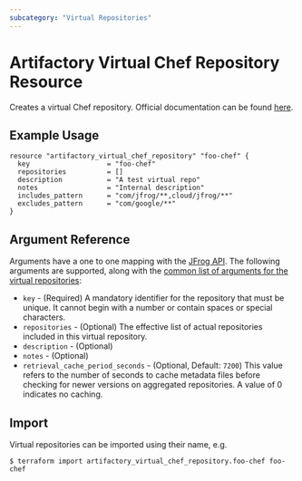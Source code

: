 ```yaml
---
subcategory: "Virtual Repositories"
---
```

# Artifactory Virtual Chef Repository Resource

Creates a virtual Chef repository.
Official documentation can be found [here](https://www.jfrog.com/confluence/display/JFROG/Chef+Cookbook+Repositories#ChefCookbookRepositories-VirtualChefSupermarket).

## Example Usage

```hcl
resource "artifactory_virtual_chef_repository" "foo-chef" {
  key                   = "foo-chef"
  repositories          = []
  description           = "A test virtual repo"
  notes                 = "Internal description"
  includes_pattern      = "com/jfrog/**,cloud/jfrog/**"
  excludes_pattern      = "com/google/**"
}
```

## Argument Reference

Arguments have a one to one mapping with the [JFrog API](https://www.jfrog.com/confluence/display/RTF/Repository+Configuration+JSON). 
The following arguments are supported, along with the [common list of arguments for the virtual repositories](virtual.md):

* `key` - (Required) A mandatory identifier for the repository that must be unique. It cannot begin with a number or
  contain spaces or special characters.
* `repositories` - (Optional) The effective list of actual repositories included in this virtual repository.
* `description` - (Optional)
* `notes` - (Optional)
* `retrieval_cache_period_seconds` - (Optional, Default: `7200`) This value refers to the number of seconds to cache metadata files before checking for newer versions on aggregated repositories. A value of 0 indicates no caching.

## Import

Virtual repositories can be imported using their name, e.g.

```
$ terraform import artifactory_virtual_chef_repository.foo-chef foo-chef
```
